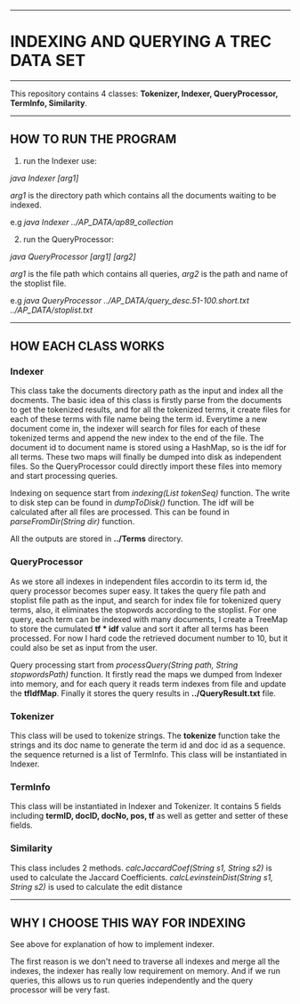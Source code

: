 ------------------------------------------
# INDEXING AND QUERYING A TREC DATA SET
------------------------------------------

This repository contains 4 classes: **Tokenizer, Indexer, QueryProcessor, TermInfo, Similarity**.

------------------------------------------
HOW TO RUN THE PROGRAM
------------------------------------------

1) run the Indexer use:

*java Indexer [arg1]*

*arg1* is the directory path which contains all the documents waiting to be indexed.

e.g *java Indexer ../AP_DATA/ap89_collection* 

2) run the QueryProcessor:

*java QueryProcessor [arg1] [arg2]*

*arg1* is the file path which contains all queries, *arg2* is the path and name of the stoplist file.

e.g  *java QueryProcessor ../AP_DATA/query_desc.51-100.short.txt ../AP_DATA/stoplist.txt*

------------------------------------------
HOW EACH CLASS WORKS
------------------------------------------

### Indexer

This class take the documents directory path as the input and index all the docments. The basic idea of this class is firstly parse from the documents to get the tokenized results, and for all the tokenized terms, it create files for each of these terms with file name being the term id. Everytime a new document come in, the indexer will search for files for each of these tokenized terms and append the new index to the end of the file. The document id to document name is stored using a HashMap, so is the idf for all terms.  These two maps will finally be dumped into disk as independent files. So the QueryProcessor could directly import these files into memory and start processing queries. 

Indexing on sequence start from *indexing(List<TermInfo> tokenSeq)* function. The write to disk step can be found in *dumpToDisk()* function. The idf will be calculated after all files are processed. This can be found in *parseFromDir(String dir)* function.

All the outputs are stored in **../Terms** directory.

### QueryProcessor

As we store all indexes in independent files accordin to its term id, the query processor becomes super easy. It takes the query file path and stoplist file path as the input, and search for index file for tokenized query terms, also, it eliminates the stopwords according to the stoplist.  For one query, each term can be indexed with many documents, I create a TreeMap to store the cumulated **tf * idf** value and sort it after all terms has been processed. For now I hard code the retrieved document number to 10, but it could also be set as input from the user. 

Query processing start from *processQuery(String path, String stopwordsPath)* function. It firstly read the maps we dumped from Indexer into memory, and for each query it reads term indexes from file and update the **tfIdfMap**. Finally it stores the query results in **../QueryResult.txt** file.

### Tokenizer

This class will be used to tokenize strings. The **tokenize** function take the strings and its doc name to generate the term id and doc id as a sequence. the sequence returned is a list of TermInfo. This class will be instantiated in Indexer.

### TermInfo

This class will be instantiated in Indexer and Tokenizer. It contains 5 fields including **termID, docID, docNo, pos, tf** as well as getter and setter of these fields.

### Similarity

This class includes 2 methods. *calcJaccardCoef(String s1, String s2)* is used to calculate the Jaccard Coefficients. *calcLevinsteinDist(String s1, String s2)* is used to calculate the edit distance

------------------------------------------
WHY I CHOOSE THIS WAY FOR INDEXING
------------------------------------------

See above for explanation of how to implement indexer.

The first reason is we don't need to traverse all indexes and merge all the indexes, the indexer has really low requirement on memory. And if we run queries, this allows us to run queries independently and the query processor will be very fast.
